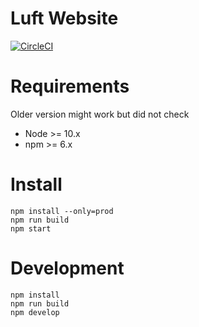 # Luft Website
[![CircleCI](https://circleci.com/gh/hitochan777/luft.svg?style=svg&circle-token=d0b5af9b28d12076f25dec378aa07cd7e812dc22)](https://circleci.com/gh/hitochan777/luft)

# Requirements
Older version might work but did not check
* Node >= 10.x 
* npm >= 6.x 

# Install

```
npm install --only=prod
npm run build
npm start
```

# Development

```
npm install
npm run build
npm develop
```
